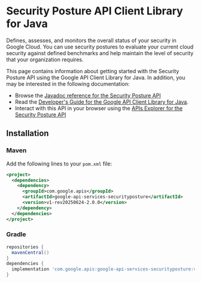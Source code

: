 # Security Posture API Client Library for Java

Defines, assesses, and monitors the overall status of your security in Google Cloud. You can use security postures to evaluate your current cloud security against defined benchmarks and help maintain the level of security that your organization requires. 

This page contains information about getting started with the Security Posture API
using the Google API Client Library for Java. In addition, you may be interested
in the following documentation:

* Browse the [Javadoc reference for the Security Posture API][javadoc]
* Read the [Developer's Guide for the Google API Client Library for Java][google-api-client].
* Interact with this API in your browser using the [APIs Explorer for the Security Posture API][api-explorer]

## Installation

### Maven

Add the following lines to your `pom.xml` file:

```xml
<project>
  <dependencies>
    <dependency>
      <groupId>com.google.apis</groupId>
      <artifactId>google-api-services-securityposture</artifactId>
      <version>v1-rev20250624-2.0.0</version>
    </dependency>
  </dependencies>
</project>
```

### Gradle

```gradle
repositories {
  mavenCentral()
}
dependencies {
  implementation 'com.google.apis:google-api-services-securityposture:v1-rev20250624-2.0.0'
}
```

[javadoc]: https://googleapis.dev/java/google-api-services-securityposture/latest/index.html
[google-api-client]: https://github.com/googleapis/google-api-java-client/
[api-explorer]: https://developers.google.com/apis-explorer/#p/securityposture/v1/
